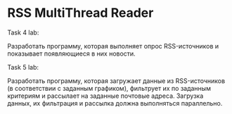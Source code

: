 # RSS MultiThread Reader

Task 4 lab:

Разработать программу, которая выполняет опрос RSS-источников и показывает появляющиеся в них новости.

Task 5 lab:

Разработать программу, которая загружает данные из RSS-источников (в соответствии с заданным графиком), фильтрует их по заданным критериям и рассылает на заданные почтовые адреса. Загрузка данных, их фильтрация и рассылка должна выполняться параллельно.
